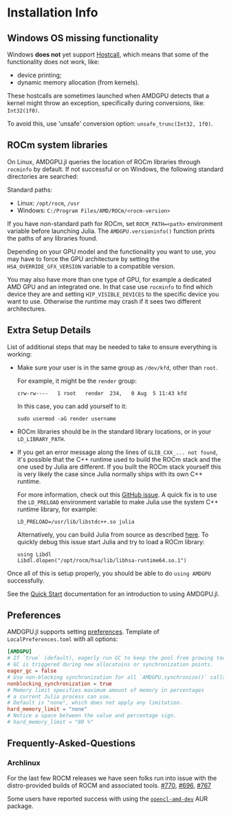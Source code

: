 # Installation Info

## Windows OS missing functionality

Windows **does not** yet support [Hostcall](@ref), which means that
some of the functionality does not work, like:

- device printing;
- dynamic memory allocation (from kernels).

These hostcalls are sometimes launched when AMDGPU detects that a
kernel might throw an exception, specifically during conversions, like:
`Int32(1f0)`.

To avoid this, use 'unsafe' conversion option:
`unsafe_trunc(Int32, 1f0)`.

## ROCm system libraries

On Linux, AMDGPU.jl queries the location of ROCm libraries through `rocminfo` by default.
If not successful or on Windows, the following standard directories are searched:

Standard paths:
- Linux: `/opt/rocm`, `/usr`
- Windows: `C:/Program Files/AMD/ROCm/<rocm-version>`

If you have non-standard path for ROCm, set `ROCM_PATH=<path>`
environment variable before launching Julia. The `AMDGPU.versioninfo()`
function prints the paths of any libraries found.

Depending on your GPU model and the functionality you want to use, you may have
to force the GPU architecture by setting the `HSA_OVERRIDE_GFX_VERSION`
variable to a compatible version.

You may also have more than one type of GPU, for example a dedicated AMD GPU and an integrated one.
In that case use `rocminfo` to find which device they are and setting `HIP_VISIBLE_DEVICES` to the specific device you want to use.
Otherwise the runtime may crash if it sees two different architectures.

## Extra Setup Details

List of additional steps that may be needed to take to ensure everything is working:

- Make sure your user is in the same group as `/dev/kfd`, other than `root`.

    For example, it might be the `render` group:

    ```
    crw-rw----   1 root   render  234,   0 Aug  5 11:43 kfd
    ```

    In this case, you can add yourself to it:

    ```
    sudo usermod -aG render username
    ```

- ROCm libraries should be in the standard library locations, or in your `LD_LIBRARY_PATH`.

- If you get an error message along the lines of `GLIB_CXX_... not found`,
    it's possible that the C++ runtime used to build the ROCm stack
    and the one used by Julia are different.
    If you built the ROCm stack yourself this is very likely the case
    since Julia normally ships with its own C++ runtime.

    For more information, check out this [GitHub issue](https://github.com/JuliaLang/julia/issues/34276).
    A quick fix is to use the `LD_PRELOAD` environment variable to make Julia use the system C++ runtime library, for example:

    ```
    LD_PRELOAD=/usr/lib/libstdc++.so julia
    ```

    Alternatively, you can build Julia from source as described
    [here](https://github.com/JuliaLang/julia/blob/master/doc/build/build.md).
    To quickly debug this issue start Julia and try to load a ROCm library:

    ```
    using Libdl
    Libdl.dlopen("/opt/rocm/hsa/lib/libhsa-runtime64.so.1")
    ```

Once all of this is setup properly, you should be able to do `using AMDGPU`
successfully.

See the [Quick Start](@ref) documentation for an introduction to using AMDGPU.jl.

## Preferences

AMDGPU.jl supports setting
[preferences](https://github.com/JuliaPackaging/Preferences.jl).
Template of `LocalPreferences.toml` with all options:

```toml
[AMDGPU]
# If `true` (default), eagerly run GC to keep the pool from growing too big.
# GC is triggered during new allocatoins or synchronization points.
eager_gc = false
# Use non-blocking synchronization for all `AMDGPU.synchronize()` calls.
nonblocking_synchronization = true
# Memory limit specifies maximum amount of memory in percentages
# a current Julia process can use.
# Default is "none", which does not apply any limitation.
hard_memory_limit = "none"
# Notice a space between the value and percentage sign.
# hard_memory_limit = "80 %"
```

## Frequently-Asked-Questions

### Archlinux

For the last few ROCM releases we have seen folks run into issue with the distro-provided builds of ROCM and associated tools. [#770](https://github.com/JuliaGPU/AMDGPU.jl/issues/770), [#696](https://github.com/JuliaGPU/AMDGPU.jl/issues/696), [#767](https://github.com/JuliaGPU/AMDGPU.jl/issues/767)

Some users have reported success with using the [`opencl-amd-dev`](https://aur.archlinux.org/packages/opencl-amd-dev) AUR package. 